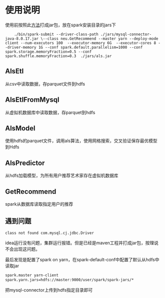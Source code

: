 # 使用说明

使用前按照此[方法](https://blog.csdn.net/qq_36699423/article/details/92795821)打成jar包，放在spark安装目录的jars下

```shell
 	./bin/spark-submit --driver-class-path ./jars/mysql-connector-java-8.0.17.jar \--class neu.GetRecommend --master yarn --deploy-mode client --num-executors 100  --executor-memory 6G  --executor-cores 8 --driver-memory 1G --conf spark.default.parallelism=1000 --conf spark.storage.memoryFraction=0.5 --conf spark.shuffle.memoryFraction=0.3  ./jars/als.jar
```

## AlsEtl

从csv中读取数据，存parquet文件到hdfs

## AlsEtlFromMysql

从虚拟机数据库中读取数据，存parquet到hdfs

## AlsModel

使用hdfs的parquet文件，调用als算法，使用网格搜索，交叉验证保存最优模型到Hdfs

## AlsPredictor

从hdfs加载模型，为所有用户推荐艺术家存在虚拟机数据库

## GetRecommend

spark从数据库读取指定用户的推荐

## 遇到问题

```
class not found com.mysql.cj.jdbc.Driver
```

idea运行没有问题，集群运行报错。但是已经是maven工程并打成jar包，按理说不会出现这问题。

最后发现是配置了spark on yarn，在spark-default-conf中配置了默认从hdfs中读取jar

```xml
spark.master yarn-client
spark.yarn.jars=hdfs://master:9000/user/spark/spark-jars/*
```

把mysql-connector上传到hdfs指定目录即可